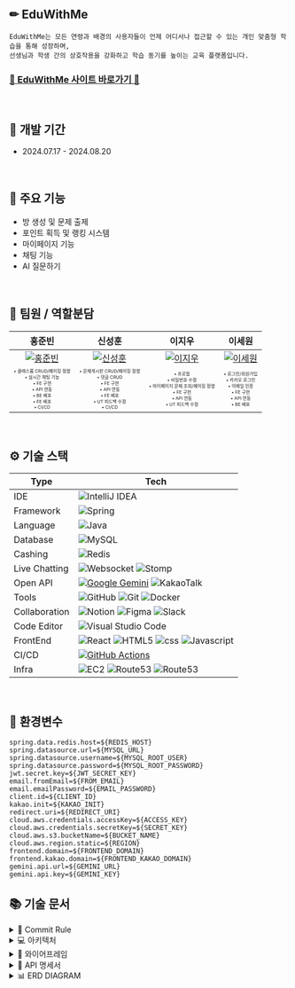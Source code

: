 ## ✏ EduWithMe
```
EduWithMe는 모든 연령과 배경의 사용자들이 언제 어디서나 접근할 수 있는 개인 맞춤형 학습을 통해 성장하며,
선생님과 학생 간의 상호작용을 강화하고 학습 동기를 높이는 교육 플랫폼입니다.
```
### [🏫 EduWithMe 사이트 바로가기 📝](https://eduwithme.com)

<br>

## 📆 개발 기간
- 2024.07.17 - 2024.08.20

<br>

## 📌 주요 기능
- 방 생성 및 문제 출제
- 포인트 획득 및 랭킹 시스템
- 마이페이지 기능
- 채팅 기능
- AI 질문하기 

<br>

## 🤝 팀원 / 역할분담
| 홍준빈 | 신성훈 | 이지우 | 이세원 |
|:------:|:------:|:------:|:------:|
| [![홍준빈](https://github.com/Hongjunbin.png)](https://github.com/Hongjunbin) | [![신성훈](https://github.com/seonghoon90.png)](https://github.com/seonghoon90) | [![이지우](https://github.com/wldnfl.png)](https://github.com/wldnfl) | [![이세원](https://github.com/leesw1945.png)](https://github.com/leesw1945) |
| <span style="font-size: 0.5em;">• 클래스룸 CRUD/페이징 정렬<br>• 실시간 채팅 기능<br>• FE 구현<br>• API 연동<br>• BE 배포<br>• FE 배포<br>• CI/CD</span> | <span style="font-size: 0.5em;">• 문제게시판 CRUD/페이징 정렬<br>• 댓글 CRUD<br>• FE 구현<br>• API 연동<br>• FE 배포<br>• UT 피드백 수정<br>• CI/CD</span> | <span style="font-size: 0.5em;">• 프로필<br>• 비밀번호 수정<br>• 마이페이지 문제 조회/페이징 정렬<br>• FE 구현<br>• API 연동<br>• UT 피드백 수정</span> | <span style="font-size: 0.5em;">• 로그인/회원가입<br>• 카카오 로그인<br>• 이메일 인증<br>• FE 구현<br>• API 연동<br>• BE 배포</span> |


<br>

## ⚙️ 기술 스택
  
| Type           | Tech                                                                                                                                                                                                                                                                                                                                                                                                                                     | 
|----------------|------------------------------------------------------------------------------------------------------------------------------------------------------------------------------------------------------------------------------------------------------------------------------------------------------------------------------------------------------------------------------------------------------------------------------------------|
| IDE            | ![IntelliJ IDEA](https://img.shields.io/badge/IntelliJIDEA-000000.svg?style=for-the-badge&logo=intellij-idea&logoColor=white)                                         
| Framework      | ![Spring](https://img.shields.io/badge/SpringBoot_3.3.2-%236DB33F.svg?style=for-the-badge&logo=spring&logoColor=white)                                                
| Language       | ![Java](https://img.shields.io/badge/java_JDK17-%23ED8B00.svg?style=for-the-badge&logo=openjdk&logoColor=white)                                                       
| Database       | ![MySQL](https://img.shields.io/badge/mysql_8.0.28-4479A1.svg?style=for-the-badge&logo=mysql&logoColor=white)                                                       
| Cashing        | ![Redis](https://img.shields.io/badge/redis_7.2.5-FF4438?style=for-the-badge&logo=redis&logoColor=white)                                                               
| Live Chatting  | ![Websocket](https://img.shields.io/badge/websocket-000000?style=for-the-badge&logo=websocket&logoColor=white)  ![Stomp](https://img.shields.io/badge/stomp-000000?style=for-the-badge&logo=stomp&logoColor=white)
| Open API  | [![Google Gemini](https://img.shields.io/badge/Google%20Gemini-886FBF?logo=googlegemini&logoColor=fff)](#) ![KakaoTalk](https://img.shields.io/badge/kakaotalk-ffcd00.svg?style=for-the-badge&logo=kakaotalk&logoColor=000000)
| Tools          | ![GitHub](https://img.shields.io/badge/github-%23121011.svg?style=for-the-badge&logo=github&logoColor=white) ![Git](https://img.shields.io/badge/git-%23F05033.svg?style=for-the-badge&logo=git&logoColor=white) ![Docker](https://img.shields.io/badge/docker_6.0.16-%230db7ed.svg?style=for-the-badge&logo=docker&logoColor=white)                        
| Collaboration  | ![Notion](https://img.shields.io/badge/Notion-%23000000.svg?style=for-the-badge&logo=notion&logoColor=white) ![Figma](https://img.shields.io/badge/figma-%23F24E1E.svg?style=for-the-badge&logo=figma&logoColor=white) ![Slack](https://img.shields.io/badge/slack-4A154B?style=for-the-badge&logo=slack&logoColor=white)                         
| Code Editor    | ![Visual Studio Code](https://img.shields.io/badge/Visual%20Studio%20Code-0078d7.svg?style=for-the-badge&logo=visual-studio-code&logoColor=white)                     
| FrontEnd       | ![React](https://img.shields.io/badge/react-%2320232a.svg?style=for-the-badge&logo=react&logoColor=%2361DAFB) ![HTML5](https://img.shields.io/badge/html5-E34F26?style=for-the-badge&logo=html5&logoColor=white) ![css](https://img.shields.io/badge/css3-1572B6?style=for-the-badge&logo=css3&logoColor=white) ![Javascript](https://img.shields.io/badge/javascript-F7DF1E?style=for-the-badge&logo=javascript&logoColor=white)
| CI/CD          | [![GitHub Actions](https://img.shields.io/badge/GitHub_Actions-2088FF?logo=github-actions&logoColor=white)](#)
| Infra          | ![EC2](https://img.shields.io/badge/EC2-FF9900?style=for-the-badge&logo=amazonec2&logoColor=white) ![Route53](https://img.shields.io/badge/Route53-8C4FFF?style=for-the-badge&logo=amazonroute53&logoColor=white) ![Route53](https://img.shields.io/badge/nginx-009639?style=for-the-badge&logo=nginx&logoColor=white)

<br>

## 🌌 환경변수
```
spring.data.redis.host=${REDIS_HOST}
spring.datasource.url=${MYSQL_URL}
spring.datasource.username=${MYSQL_ROOT_USER}
spring.datasource.password=${MYSQL_ROOT_PASSWORD}
jwt.secret.key=${JWT_SECRET_KEY}
email.fromEmail=${FROM_EMAIL}
email.emailPassword=${EMAIL_PASSWORD}
client.id=${CLIENT_ID}
kakao.init=${KAKAO_INIT}
redirect.uri=${REDIRECT_URI}
cloud.aws.credentials.accessKey=${ACCESS_KEY}
cloud.aws.credentials.secretKey=${SECRET_KEY}
cloud.aws.s3.bucketName=${BUCKET_NAME}
cloud.aws.region.static=${REGION}
frontend.domain=${FRONTEND_DOMAIN}
frontend.kakao.domain=${FRONTEND_KAKAO_DOMAIN}
gemini.api.url=${GEMINI_URL}
gemini.api.key=${GEMINI_KEY}
```
## 📚 기술 문서
<details>
<summary>🌠 Commit Rule</summary>
<div markdown="1">
  
### 🌠 Commit Rule

| 작업 타입 | 작업내용 |
| --- | --- |
| ✨ feature | 새로운 기능을 추가 |
| 🐛 bugfix | 버그 수정 |
| ♻️ refactor | 코드 리팩토링 |
| 🩹 fix | 코드 수정 |
| 🚚 move | 파일 옮김/정리 |
| 🔥 del | 기능/파일을 삭제 |
| 💄 style | css |
| 🍻 test | 테스트 코드를 작성 |
| 🎨 readme | readme 수정 |
| 🙈 gitfix | gitignore 수정 |
| 🔨script | package.json 변경(npm 설치 등) |


</div>
</details>

<details>
<summary>💻 아키텍처</summary>
<div markdown="1">

### 💻 아키텍처
 ![image](https://github.com/user-attachments/assets/27489a2e-989e-4da4-90e6-bc236615da93)

</div>
</details>

<details>
<summary>🎨 와이어프레임</summary>
<div markdown="1">

### 🎨 와이어프레임
 ![와이어프레임](https://github.com/user-attachments/assets/fb5bba28-5253-4176-8a43-7a8a94c1a787)

</div>
</details>

<details>
<summary>🔨 API 명세서</summary>
<div markdown="1">
  
## [🔨 API 명세서](https://luxuriant-volcano-e6c.notion.site/f676cf01326644cfba35e2abfce1427e?v=012d2fa6f689494eb20d90d1d0b7aa04)

</div>
</details>

<details>
<summary>📊 ERD DIAGRAM</summary>
<div markdown="1">

### 📊 ERD DIAGRAM
![image](https://github.com/user-attachments/assets/2aae0197-3ec8-4676-a02d-fcfb8576ad86)

</div>
</details>

<br>
